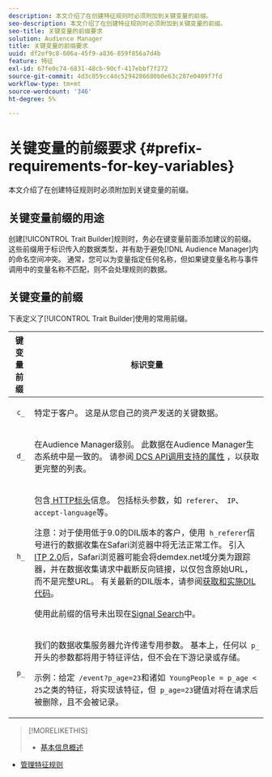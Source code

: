 ```yaml
---
description: 本文介绍了在创建特征规则时必须附加到关键变量的前缀。
seo-description: 本文介绍了在创建特征规则时必须附加到关键变量的前缀。
seo-title: 关键变量的前缀要求
solution: Audience Manager
title: 关键变量的前缀要求
uuid: df2ef9c8-606a-45f9-a836-859f856a7d4b
feature: 特征
exl-id: 67fe0c74-6831-48cb-90cf-417ebbf7f272
source-git-commit: 4d3c859cc4dc5294286680b0e63c287e0409f7fd
workflow-type: tm+mt
source-wordcount: '346'
ht-degree: 5%

---
```


# 关键变量的前缀要求 {#prefix-requirements-for-key-variables}

本文介绍了在创建特征规则时必须附加到关键变量的前缀。

<!-- r_tb_variable_prefixes.xml -->

## 关键变量前缀的用途

创建[!UICONTROL Trait Builder]规则时，务必在键变量前面添加建议的前缀。 这些前缀用于标识传入的数据类型，并有助于避免[!DNL Audience Manager]内的命名空间冲突。 通常，您可以为变量指定任何名称，但如果键变量名称与事件调用中的变量名称不匹配，则不会处理规则的数据。

## 关键变量的前缀

下表定义了[!UICONTROL Trait Builder]使用的常用前缀。

<table id="table_CFEFA1DBDF904736B6EA2640B7AD26E5"> 
 <thead> 
  <tr> 
   <th colname="col1" class="entry"> 键变量前缀 </th> 
   <th colname="col2" class="entry"> 标识变量 </th> 
  </tr>
 </thead>
 <tbody> 
  <tr> 
   <td colname="col1"><code> c_</code> </td> 
   <td colname="col2"> <p>特定于客户。 这是从您自己的资产发送的关键数据。 </p> </td> 
  </tr> 
  <tr> 
   <td colname="col1"><code> d_</code> </td> 
   <td colname="col2"> <p>在<span class="keyword">Audience Manager</span>级别。 此数据在<span class="keyword">Audience Manager</span>生态系统中是一致的。 请参阅<a href="../../api/dcs-intro/dcs-api-reference/dcs-keys.md"> DCS API调用支持的属性</a> ，以获取更完整的列表。</p> </td> 
  </tr>
  <tr> 
   <td colname="col1"><code> h_</code> </td> 
   <td colname="col2"> <p>包含<a href="https://en.wikipedia.org/wiki/List_of_HTTP_header_fields" scope="external" format="html"> HTTP标头</a>信息。 包括标头参数，如<code> referer</code>、<code> IP</code>、<code> accept-language</code>等。 </p> <p> <p>注意：对于使用低于9.0的DIL版本的客户，使用<code> h_referer</code>信号进行的数据收集在Safari浏览器中将无法正常工作。 引入<a href="https://webkit.org/blog/8311/intelligent-tracking-prevention-2-0/" format="https" scope="external"> ITP 2.0</a>后，Safari浏览器可能会将demdex.net域分类为跟踪器，并在数据收集请求中截断反向链接，以仅包含原始URL，而不是完整URL。 有关最新的DIL版本，请参阅<a href="../../dil/dil-overview.md#get-implement-dil-code">获取和实施DIL代码</a>。<p>使用此前缀的信号未出现在<a href="../data-explorer/data-explorer-signals-search/data-explorer-signals-search.md">Signal Search</a>中。</p></p> </p> </td> 
  </tr> 
  <tr> 
   <td colname="col1"><code> p_</code> </td> 
   <td colname="col2"> <p>我们的<span class="wintitle">数据收集服务器</span>允许传递专用参数。 基本上，任何以<code> p_</code>开头的参数都将用于特征评估，但不会在下游记录或存储。 </p> <p>示例：给定<code> /event?p_age=23</code>和诸如<code> YoungPeople = p_age &lt; 25</code>之类的特征，将实现该特征，但<code> p_age=23</code>键值对将在请求后被删除，且不会被记录。 </p> </td> 
  </tr> 
 </tbody> 
</table>

>[!MORELIKETHIS]
>
>* [基本信息概述](../../features/traits/create-onboarded-rule-based-traits.md)
* [管理特征规则](../../features/traits/manage-trait-rules.md#managing-trait-rules)

